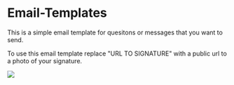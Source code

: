 # Email-Templates
This is a simple email template for quesitons or messages that you want to send.

To use this email template replace "URL TO SIGNATURE" with a public url to a photo of your signature.

<img src="https://i.ibb.co/BsmZhWV/Capture.png">
